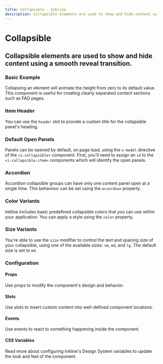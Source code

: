 ```yaml
---
title: Collapsible - Inkline
description: Collapsible elements are used to show and hide content using a smooth reveal transition. 
---
```


<script setup>
import { manifest } from '@inkline/inkline/components/ICollapsible/manifest.mjs';
import {
    ICollapsibleAccordionExample,
    ICollapsibleBasicExample,
    ICollapsibleColorVariantsExample,
    ICollapsibleDefaultOpenExample,
    ICollapsibleHeaderExample,
    ICollapsibleSizeVariantsExample
} from '@inkline/inkline/components/ICollapsible/examples/index.mjs';
import { default as ICollapsibleAccordionExampleHTML } from '@inkline/inkline/components/ICollapsible/examples/accordion.html?raw';
import { default as ICollapsibleBasicExampleHTML } from '@inkline/inkline/components/ICollapsible/examples/basic.html?raw';
import { default as ICollapsibleColorVariantsExampleHTML } from '@inkline/inkline/components/ICollapsible/examples/color-variants.html?raw';
import { default as ICollapsibleDefaultOpenExampleHTML } from '@inkline/inkline/components/ICollapsible/examples/default-open.html?raw';
import { default as ICollapsibleDefaultOpenExampleJS } from '@inkline/inkline/components/ICollapsible/examples/default-open.mjs?raw';
import { default as ICollapsibleHeaderExampleHTML } from '@inkline/inkline/components/ICollapsible/examples/header.html?raw';
import { default as ICollapsibleSizeVariantsExampleHTML } from '@inkline/inkline/components/ICollapsible/examples/size-variants.html?raw';
</script>

# Collapsible

## Collapsible elements are used to show and hide content using a smooth reveal transition. 

### Basic Example
Collapsing an element will animate the height from zero to its default value. This component is useful for creating clearly separated content sections such as FAQ pages.

<example :component="ICollapsibleBasicExample" :html="ICollapsibleBasicExampleHTML"></example>

### Item Header
You can use the `header` slot to provide a custom title for the collapsible panel's heading. 

<example :component="ICollapsibleHeaderExample" :html="ICollapsibleHeaderExampleHTML"></example>

### Default Open Panels
Panels can be opened by default, on page load, using the `v-model` directive of the `<i-collapsible>` component. First, you'll need to assign an `id` to the `<i-collapsible-item>` components which will identify the open panels.
 
 <example :component="ICollapsibleDefaultOpenExample" :html="ICollapsibleDefaultOpenExampleHTML" :js="ICollapsibleDefaultOpenExampleJS"></example>

### Accordion
Accordion collapsible groups can have only one content panel open at a single time. This behaviour can be set using the `accordion` property.

<example :component="ICollapsibleAccordionExample" :html="ICollapsibleAccordionExampleHTML"></example>

### Color Variants
Inkline includes basic predefined collapsible colors that you can use within your application. You can apply a style using the `color` property.

<example :component="ICollapsibleColorVariantsExample" :html="ICollapsibleColorVariantsExampleHTML"></example>

### Size Variants
You're able to use the `size` modifier to control the text and spacing size of your collapsible, using one of the available sizes: `sm`, `md`, and `lg`.
The default size is set to `md`.

<example :component="ICollapsibleSizeVariantsExample" :html="ICollapsibleSizeVariantsExampleHTML"></example>

### Configuration

#### Props
Use props to modify the component's design and behavior.

<props-table :manifest="manifest"></props-table>

#### Slots
Use slots to insert custom content into well-defined component locations.

<slots-table :manifest="manifest"></slots-table>

#### Events
Use events to react to something happening inside the component.

<events-table :manifest="manifest"></events-table>

#### CSS Variables
<router-link :to="{ name: 'docs-introduction-design-system' }">Read more</router-link> about configuring Inkline's Design System variables to update the look and feel of the component.

<css-variables-table :manifest="manifest" type="local"></css-variables-table>
